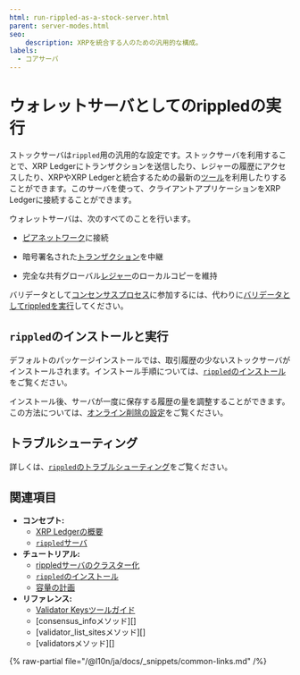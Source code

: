 ```yaml
---
html: run-rippled-as-a-stock-server.html
parent: server-modes.html
seo:
    description: XRPを統合する人のための汎用的な構成。
labels:
  - コアサーバ
---
```

# ウォレットサーバとしてのrippledの実行

ストックサーバは`rippled`用の汎用的な設定です。ストックサーバを利用することで、XRP Ledgerにトランザクションを送信したり、レジャーの履歴にアクセスしたり、XRPやXRP Ledgerと統合するための最新の[ツール](../../../introduction/software-ecosystem.md)を利用したりすることができます。このサーバを使って、クライアントアプリケーションをXRP Ledgerに接続することができます。


ウォレットサーバは、次のすべてのことを行います。

- [ピアネットワーク](../../../concepts/networks-and-servers/peer-protocol.md)に接続

- 暗号署名された[トランザクション](../../../concepts/transactions/index.md)を中継

- 完全な共有グローバル[レジャー](../../../concepts/ledgers/index.md)のローカルコピーを維持


バリデータとして[コンセンサスプロセス](../../../concepts/consensus-protocol/index.md)に参加するには、代わりに[バリデータとしてrippledを実行](run-rippled-as-a-validator.md)してください。


## `rippled`のインストールと実行

デフォルトのパッケージインストールでは、取引履歴の少ないストックサーバがインストールされます。インストール手順については、[`rippled`のインストール](../../installation/index.md)をご覧ください。

インストール後、サーバが一度に保存する履歴の量を調整することができます。この方法については、[オンライン削除の設定](../data-retention/configure-online-deletion.md)をご覧ください。

## トラブルシューティング

詳しくは、[`rippled`のトラブルシューティング](../../troubleshooting/index.md)をご覧ください。


## 関連項目

- **コンセプト:**
    - [XRP Ledgerの概要](/about/)
    - [`rippled`サーバ](../../../concepts/networks-and-servers/index.md)
- **チュートリアル:**
    - [rippledサーバのクラスター化](../peering/cluster-rippled-servers.md)
    - [`rippled`のインストール](../../installation/index.md)
    - [容量の計画](../../installation/capacity-planning.md)
- **リファレンス:**
    - [Validator Keysツールガイド](https://github.com/ripple/validator-keys-tool/blob/master/doc/validator-keys-tool-guide.md)
    - [consensus_infoメソッド][]
    - [validator_list_sitesメソッド][]
    - [validatorsメソッド][]

{% raw-partial file="/@l10n/ja/docs/_snippets/common-links.md" /%}
